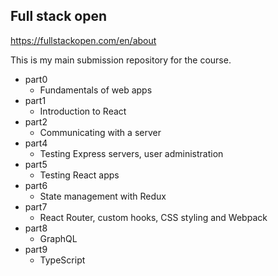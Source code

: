 ## Full stack open
https://fullstackopen.com/en/about

This is my main submission repository for the course.

- part0
    - Fundamentals of web apps
- part1
    - Introduction to React
- part2
    - Communicating with a server
- part4
    - Testing Express servers, user administration
- part5
    - Testing React apps
- part6
    - State management with Redux
- part7
    - React Router, custom hooks, CSS styling and Webpack
- part8
    - GraphQL
- part9
    - TypeScript